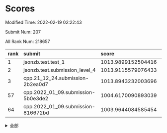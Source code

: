 # Scores

Modified Time: 2022-02-19 02:22:43

Submit Num: 207

All Rank Num: 218657

| rank |               submit               |       score        |       sigma        | pk_num |
| :--- | :--------------------------------- | :----------------- | :----------------- | :----- |
| 1    | jsonzb.test.test_1                 | 1013.9899152504416 | 0.8254569969995379 | 4220   |
| 2    | jsonzb.test.submission_level_4     | 1013.9115579076433 | 0.8134264391856394 | 4223   |
| 3    | cpp.21_12_24.submission-2b2ea0d7   | 1013.8943232003696 | 0.8332755234691174 | 4226   |
| 57   | cpp.2022_01_09.submission-5b0e3de2 | 1004.6170090893039 | 0.7178590568932127 | 4228   |
| 64   | cpp.2022_01_09.submission-816672bd | 1003.9644084585454 | 0.7147469162012992 | 4225   |


<details>
<summary>全部</summary>

| rank |                 submit                 |       score        |       sigma        | pk_num |
| :--- | :------------------------------------- | :----------------- | :----------------- | :----- |
| 1    | jsonzb.test.test_1                     | 1013.9899152504416 | 0.8254569969995379 | 4220   |
| 2    | jsonzb.test.submission_level_4         | 1013.9115579076433 | 0.8134264391856394 | 4223   |
| 3    | cpp.21_12_24.submission-2b2ea0d7       | 1013.8943232003696 | 0.8332755234691174 | 4226   |
| 4    | gobigger.level_3.submission_level_3_32 | 1011.6090417866758 | 0.7902095163808177 | 4222   |
| 5    | gobigger.level_3.submission_level_3_8  | 1011.4436254347673 | 0.8102291920893816 | 4233   |
| 6    | gobigger.level_3.submission_level_3_0  | 1011.4269974120466 | 0.772701602879286  | 4231   |
| 7    | gobigger.level_3.submission_level_3_11 | 1011.4219468499174 | 0.7575749349681691 | 4226   |
| 8    | gobigger.level_3.submission_level_3_25 | 1011.2517621625072 | 0.7928074908504034 | 4232   |
| 9    | gobigger.level_3.submission_level_3_15 | 1011.1964492963082 | 0.8112203317651909 | 4228   |
| 10   | gobigger.level_3.submission_level_3_10 | 1011.1289933683832 | 0.7742273503444908 | 4225   |
| 11   | gobigger.level_3.submission_level_3_2  | 1011.0221695134028 | 0.7745560963167042 | 4227   |
| 12   | gobigger.level_3.submission_level_3_20 | 1011.0063919059203 | 0.7453052142671194 | 4222   |
| 13   | gobigger.level_3.submission_level_3_16 | 1010.8857947662351 | 0.7661277847653916 | 4222   |
| 14   | gobigger.level_3.submission_level_3_7  | 1010.8138526686729 | 0.7872398023265788 | 4228   |
| 15   | gobigger.level_3.submission_level_3_33 | 1010.7020490668523 | 0.7896846813602297 | 4225   |
| 16   | gobigger.level_3.submission_level_3_1  | 1010.644638432525  | 0.791649740266895  | 4225   |
| 17   | gobigger.level_3.submission_level_3_34 | 1010.5613773652805 | 0.7577227655545844 | 4222   |
| 18   | gobigger.level_3.submission_level_3_26 | 1010.5510233177823 | 0.755357360420274  | 4223   |
| 19   | gobigger.level_3.submission_level_3_27 | 1010.5468913480953 | 0.768151609106925  | 4222   |
| 20   | gobigger.level_3.submission_level_3_13 | 1010.5403965219303 | 0.761139409420602  | 4228   |
| 21   | gobigger.level_3.submission_level_3_47 | 1010.4905089570024 | 0.7609202859123757 | 4224   |
| 22   | gobigger.level_3.submission_level_3_4  | 1010.3660793359664 | 0.7704216977771444 | 4226   |
| 23   | gobigger.level_3.submission_level_3_12 | 1010.335775209137  | 0.7622967045364089 | 4224   |
| 24   | gobigger.level_3.submission_level_3_29 | 1010.3147636628361 | 0.746675823615147  | 4229   |
| 25   | gobigger.level_3.submission_level_3_48 | 1010.1773468233979 | 0.7559445215487399 | 4223   |
| 26   | gobigger.level_3.submission_level_3_19 | 1010.1734352781021 | 0.7418457168556645 | 4220   |
| 27   | gobigger.level_3.submission_level_3_6  | 1010.1649731254761 | 0.7617388031635073 | 4228   |
| 28   | gobigger.level_3.submission_level_3_21 | 1010.1328288364939 | 0.7418992229699671 | 4225   |
| 29   | gobigger.level_3.submission_level_3_5  | 1010.0733502563843 | 0.7776158936963906 | 4228   |
| 30   | gobigger.level_3.submission_level_3_38 | 1010.0572280688008 | 0.7615997896814464 | 4221   |
| 31   | gobigger.level_3.submission_level_3_37 | 1010.0056625954453 | 0.7667871372743371 | 4224   |
| 32   | gobigger.level_3.submission_level_3_14 | 1010.0015279800939 | 0.7526688269156576 | 4226   |
| 33   | gobigger.level_3.submission_level_3_44 | 1009.9754836140711 | 0.7508688972710083 | 4227   |
| 34   | gobigger.level_3.submission_level_3_23 | 1009.9490118555482 | 0.7350123941724365 | 4224   |
| 35   | gobigger.level_3.submission_level_3_40 | 1009.9367847481352 | 0.7767585570725851 | 4224   |
| 36   | gobigger.level_3.submission_level_3_9  | 1009.8589921793349 | 0.7568392669616884 | 4230   |
| 37   | gobigger.level_3.submission_level_3_31 | 1009.8042653383322 | 0.7559154693895824 | 4221   |
| 38   | gobigger.level_3.submission_level_3_46 | 1009.778514284239  | 0.7353672315280945 | 4226   |
| 39   | gobigger.level_3.submission_level_3_28 | 1009.7442641398993 | 0.7596865205300515 | 4226   |
| 40   | gobigger.level_3.submission_level_3_24 | 1009.7139410974333 | 0.7517808103975532 | 4224   |
| 41   | gobigger.level_3.submission_level_3_17 | 1009.6211605324065 | 0.7700792919540642 | 4228   |
| 42   | gobigger.level_3.submission_level_3_43 | 1009.5499770569726 | 0.7702879782129463 | 4220   |
| 43   | gobigger.level_3.submission_level_3_45 | 1009.5173687193359 | 0.7429755709689778 | 4225   |
| 44   | gobigger.level_3.submission_level_3_22 | 1009.4455781447105 | 0.7594702684409369 | 4225   |
| 45   | gobigger.level_3.submission_level_3_18 | 1009.4180288208553 | 0.7531681746362117 | 4226   |
| 46   | gobigger.level_3.submission_level_3_39 | 1009.4151814630486 | 0.7535304359681059 | 4222   |
| 47   | gobigger.level_3.submission_level_3_30 | 1009.2645524153648 | 0.7646919709028395 | 4223   |
| 48   | gobigger.level_3.submission_level_3_36 | 1009.1367173750791 | 0.741249297516466  | 4223   |
| 49   | gobigger.level_3.submission_level_3_3  | 1008.8407056058514 | 0.7339695641397882 | 4231   |
| 50   | gobigger.level_3.submission_level_3_42 | 1008.6262775987492 | 0.7344347675921838 | 4228   |
| 51   | gobigger.level_3.submission_level_3_49 | 1008.5519273365358 | 0.7368710048081435 | 4223   |
| 52   | gobigger.level_3.submission_level_3_41 | 1008.4855803507916 | 0.7570867943457666 | 4221   |
| 53   | gobigger.level_3.submission_level_3_35 | 1008.3893535736772 | 0.7464814535835468 | 4221   |
| 54   | gobigger.level_1.submission_level_1_18 | 1004.8116419443536 | 0.7199749796114365 | 4224   |
| 55   | gobigger.level_1.submission_level_1_29 | 1004.7960126290827 | 0.7262439534590455 | 4223   |
| 56   | gobigger.level_1.submission_level_1_43 | 1004.7605727413929 | 0.7104532443257479 | 4220   |
| 57   | cpp.2022_01_09.submission-5b0e3de2     | 1004.6170090893039 | 0.7178590568932127 | 4228   |
| 58   | gobigger.level_1.submission_level_1_38 | 1004.5470712005869 | 0.7156421860061829 | 4226   |
| 59   | gobigger.level_1.submission_level_1_12 | 1004.4505525801343 | 0.7223890862411882 | 4225   |
| 60   | gobigger.level_1.submission_level_1_36 | 1004.3158539223706 | 0.7049821850481557 | 4222   |
| 61   | gobigger.level_1.submission_level_1_21 | 1004.1269599060291 | 0.7121267077503626 | 4220   |
| 62   | gobigger.level_1.submission_level_1_34 | 1004.1233969506301 | 0.7126921378582678 | 4226   |
| 63   | gobigger.level_1.submission_level_1_1  | 1004.1006810673017 | 0.7149480216345037 | 4220   |
| 64   | cpp.2022_01_09.submission-816672bd     | 1003.9644084585454 | 0.7147469162012992 | 4225   |
| 65   | gobigger.level_1.submission_level_1_6  | 1003.9345956678524 | 0.7179336239498921 | 4223   |
| 66   | gobigger.level_1.submission_level_1_31 | 1003.8891612851277 | 0.7274143389195449 | 4228   |
| 67   | gobigger.level_1.submission_level_1_45 | 1003.8099886412779 | 0.7074962484485531 | 4228   |
| 68   | gobigger.level_1.submission_level_1_3  | 1003.7733770890683 | 0.7080741921344536 | 4225   |
| 69   | gobigger.level_1.submission_level_1_23 | 1003.6975525677991 | 0.7230466169843006 | 4229   |
| 70   | gobigger.level_1.submission_level_1_26 | 1003.6023358945569 | 0.7088042740526175 | 4225   |
| 71   | gobigger.level_1.submission_level_1_17 | 1003.5814831206187 | 0.7213778508193781 | 4225   |
| 72   | gobigger.level_1.submission_level_1_46 | 1003.5499929931833 | 0.7171597480445236 | 4229   |
| 73   | gobigger.level_1.submission_level_1_24 | 1003.540010617767  | 0.701266825157474  | 4222   |
| 74   | gobigger.level_1.submission_level_1_28 | 1003.5364595483059 | 0.7098651363852106 | 4226   |
| 75   | gobigger.level_1.submission_level_1_13 | 1003.4492147586508 | 0.721363531359994  | 4226   |
| 76   | gobigger.level_1.submission_level_1_40 | 1003.4483255606285 | 0.7013548527453414 | 4222   |
| 77   | gobigger.level_1.submission_level_1_11 | 1003.4379545931689 | 0.7149753570851552 | 4228   |
| 78   | gobigger.level_1.submission_level_1_0  | 1003.3873490903704 | 0.7281374975657886 | 4230   |
| 79   | gobigger.level_1.submission_level_1_32 | 1003.3845968613006 | 0.715290086931578  | 4216   |
| 80   | gobigger.level_1.submission_level_1_8  | 1003.3760226936827 | 0.721719758603649  | 4221   |
| 81   | gobigger.level_1.submission_level_1_42 | 1003.3706556786955 | 0.7174418754627704 | 4224   |
| 82   | gobigger.level_1.submission_level_1_35 | 1003.3054365909496 | 0.7125450803052286 | 4230   |
| 83   | gobigger.level_1.submission_level_1_47 | 1003.3022723485858 | 0.7135122306932634 | 4224   |
| 84   | gobigger.level_1.submission_level_1_10 | 1003.2514070418648 | 0.7133029043042672 | 4227   |
| 85   | gobigger.level_1.submission_level_1_22 | 1003.2373896970095 | 0.7223086524541065 | 4226   |
| 86   | gobigger.level_1.submission_level_1_14 | 1003.2305305813459 | 0.7233612637689834 | 4224   |
| 87   | gobigger.level_1.submission_level_1_7  | 1003.2298504937069 | 0.705062119271668  | 4230   |
| 88   | gobigger.level_1.submission_level_1_5  | 1003.2063757704869 | 0.7139659982512147 | 4226   |
| 89   | gobigger.level_1.submission_level_1_27 | 1003.1693159750555 | 0.7091396739702126 | 4223   |
| 90   | gobigger.level_1.submission_level_1_20 | 1003.0753402217505 | 0.7164058824174193 | 4223   |
| 91   | gobigger.level_1.submission_level_1_2  | 1003.0463800403335 | 0.7078160431274598 | 4226   |
| 92   | gobigger.level_1.submission_level_1_44 | 1002.9362255816362 | 0.7207917190870013 | 4224   |
| 93   | gobigger.level_1.submission_level_1_25 | 1002.903552669791  | 0.720431666059903  | 4231   |
| 94   | gobigger.level_1.submission_level_1_30 | 1002.7861520520756 | 0.7085510046871389 | 4220   |
| 95   | gobigger.level_1.submission_level_1_15 | 1002.7469198974928 | 0.7155519344985753 | 4231   |
| 96   | gobigger.level_1.submission_level_1_16 | 1002.6952575957074 | 0.7216668141073344 | 4225   |
| 97   | gobigger.level_1.submission_level_1_37 | 1002.5872370283945 | 0.7330684367079131 | 4227   |
| 98   | gobigger.level_1.submission_level_1_33 | 1002.5375942927496 | 0.7219865614626543 | 4225   |
| 99   | gobigger.level_1.submission_level_1_41 | 1002.5096868336806 | 0.7067551677924532 | 4224   |
| 100  | gobigger.level_1.submission_level_1_9  | 1002.5075417092064 | 0.7131299364494236 | 4225   |
| 101  | gobigger.level_1.submission_level_1_48 | 1002.3079218070728 | 0.723224240704961  | 4229   |
| 102  | gobigger.level_1.submission_level_1_39 | 1002.2593964245916 | 0.7245087288605103 | 4226   |
| 103  | gobigger.level_1.submission_level_1_4  | 1001.9838137896037 | 0.7166640168013843 | 4229   |
| 104  | gobigger.level_1.submission_level_1_49 | 1001.4460111454562 | 0.7157719398433978 | 4225   |
| 105  | gobigger.level_1.submission_level_1_19 | 1001.4161802494804 | 0.7005270898993874 | 4225   |
| 106  | gobigger.random.submission_random_16   | 997.0046005436774  | 0.7040345112537839 | 4230   |
| 107  | gobigger.random.submission_random_32   | 996.947573189673   | 0.7058618380317325 | 4227   |
| 108  | gobigger.random.submission_random_9    | 996.9136902665891  | 0.7040726102489888 | 4230   |
| 109  | gobigger.random.submission_random_5    | 996.8215263940967  | 0.7088625433912416 | 4222   |
| 110  | gobigger.random.submission_random_35   | 996.7768181284223  | 0.7101104253765345 | 4226   |
| 111  | gobigger.random.submission_random_41   | 996.5962564470062  | 0.7148305565615565 | 4228   |
| 112  | gobigger.random.submission_random_30   | 996.5593567922406  | 0.7090258863717153 | 4228   |
| 113  | gobigger.random.submission_random_14   | 996.4736112127033  | 0.7131187649667563 | 4225   |
| 114  | gobigger.random.submission_random_38   | 996.4052459539987  | 0.7213669774181228 | 4223   |
| 115  | gobigger.random.submission_random_1    | 996.3664045878586  | 0.7084265254666824 | 4226   |
| 116  | gobigger.random.submission_random_37   | 996.2731997282507  | 0.7050849884869879 | 4226   |
| 117  | gobigger.random.submission_random_29   | 996.2523325088898  | 0.7059942986794304 | 4224   |
| 118  | gobigger.random.submission_random_12   | 996.2391482732038  | 0.7065958690487711 | 4225   |
| 119  | gobigger.random.submission_random_6    | 996.1921359630495  | 0.7036472787484639 | 4225   |
| 120  | gobigger.random.submission_random_49   | 996.1688898988253  | 0.6958453723782217 | 4226   |
| 121  | gobigger.random.submission_random_18   | 996.1548695213569  | 0.7131026411415119 | 4224   |
| 122  | gobigger.random.submission_random_40   | 996.1304489652833  | 0.7101357373233115 | 4228   |
| 123  | gobigger.random.submission_random_47   | 996.105775351928   | 0.7159456421077477 | 4227   |
| 124  | gobigger.random.submission_random_4    | 996.092139656016   | 0.7273413766854734 | 4229   |
| 125  | gobigger.random.submission_random_36   | 996.0263470013929  | 0.7020042024088912 | 4227   |
| 126  | gobigger.random.submission_random_20   | 996.0248909542948  | 0.7207965993733021 | 4222   |
| 127  | gobigger.random.submission_random_45   | 996.0009003685446  | 0.7093065200699783 | 4226   |
| 128  | gobigger.random.submission_random_25   | 995.9826230201201  | 0.7088525417729263 | 4224   |
| 129  | gobigger.random.submission_random_24   | 995.9599197545432  | 0.7113368642961015 | 4222   |
| 130  | gobigger.random.submission_random_21   | 995.9413307666757  | 0.7145531256857798 | 4228   |
| 131  | gobigger.random.submission_random_23   | 995.8998764240397  | 0.7207526887839172 | 4225   |
| 132  | gobigger.random.submission_random_39   | 995.8559145792352  | 0.73746153708839   | 4227   |
| 133  | gobigger.random.submission_random_22   | 995.8471972680121  | 0.699026857362194  | 4222   |
| 134  | gobigger.random.submission_random_27   | 995.8321475246614  | 0.7134730680323965 | 4228   |
| 135  | gobigger.random.submission_random_43   | 995.7877373663906  | 0.7193744494190478 | 4224   |
| 136  | gobigger.random.submission_random_33   | 995.7786374719889  | 0.7273952793604554 | 4226   |
| 137  | gobigger.random.submission_random_46   | 995.775296610927   | 0.7173917751030636 | 4222   |
| 138  | gobigger.random.submission_random_26   | 995.7620029718573  | 0.7197618604975992 | 4225   |
| 139  | gobigger.random.submission_random_48   | 995.725252469634   | 0.71164321625375   | 4228   |
| 140  | gobigger.random.submission_random_10   | 995.7020021111334  | 0.7139925306583641 | 4230   |
| 141  | gobigger.random.submission_random_8    | 995.6771870879941  | 0.7024187382247988 | 4229   |
| 142  | gobigger.random.submission_random_13   | 995.5895688902389  | 0.7264711142479416 | 4223   |
| 143  | gobigger.random.submission_random_28   | 995.4486902099305  | 0.7068850549997436 | 4226   |
| 144  | gobigger.random.submission_random_7    | 995.4438856264044  | 0.7192678196680541 | 4226   |
| 145  | gobigger.random.submission_random_15   | 995.2906559637405  | 0.7154260034913026 | 4221   |
| 146  | gobigger.random.submission_random_11   | 995.2880419731999  | 0.7171148121729523 | 4221   |
| 147  | gobigger.random.submission_random_44   | 995.2739366398002  | 0.7029889715159193 | 4220   |
| 148  | gobigger.random.submission_random_17   | 995.1619971268825  | 0.7276758532288309 | 4220   |
| 149  | gobigger.random.submission_random_31   | 995.1265000328465  | 0.7135949464362342 | 4232   |
| 150  | gobigger.random.submission_random_0    | 995.0989725336719  | 0.7150951592497115 | 4232   |
| 151  | gobigger.random.submission_random_2    | 995.081105315287   | 0.709219411662246  | 4224   |
| 152  | gobigger.random.submission_random_34   | 995.0580729675986  | 0.7156132557281465 | 4225   |
| 153  | gobigger.random.submission_random_42   | 995.0395703086609  | 0.7149409568692894 | 4224   |
| 154  | gobigger.random.submission_random_19   | 994.8883413416521  | 0.7119906186330338 | 4228   |
| 155  | gobigger.random.submission_random_3    | 994.7320456008744  | 0.7159996092391846 | 4226   |
| 156  | gobigger.level_2.submission_level_2_21 | 993.8767597053105  | 0.713769193563257  | 4225   |
| 157  | gobigger.level_2.submission_level_2_13 | 993.7147578627951  | 0.7167857764223734 | 4226   |
| 158  | gobigger.level_2.submission_level_2_11 | 993.6179869877578  | 0.7411878390088634 | 4230   |
| 159  | gobigger.level_2.submission_level_2_6  | 993.5528953907168  | 0.7256561808300841 | 4225   |
| 160  | gobigger.level_2.submission_level_2_10 | 993.1106682987597  | 0.748155283664625  | 4226   |
| 161  | gobigger.level_2.submission_level_2_12 | 993.0569619966092  | 0.716047226076778  | 4225   |
| 162  | gobigger.level_2.submission_level_2_19 | 992.8990365693567  | 0.7504790541357713 | 4222   |
| 163  | gobigger.level_2.submission_level_2_41 | 992.8662935344636  | 0.7609073563447242 | 4226   |
| 164  | gobigger.level_2.submission_level_2_25 | 992.6920958477256  | 0.7256403239356471 | 4226   |
| 165  | gobigger.level_2.submission_level_2_22 | 992.6777286617857  | 0.747769969903819  | 4230   |
| 166  | gobigger.level_2.submission_level_2_38 | 992.6647323668715  | 0.729113114607911  | 4216   |
| 167  | gobigger.level_2.submission_level_2_32 | 992.6043621002442  | 0.7377313685378161 | 4222   |
| 168  | gobigger.level_2.submission_level_2_17 | 992.5993574826617  | 0.7327670487045571 | 4227   |
| 169  | gobigger.level_2.submission_level_2_9  | 992.5647053147486  | 0.7445386666280963 | 4223   |
| 170  | gobigger.level_2.submission_level_2_23 | 992.554257661944   | 0.7396993174548344 | 4229   |
| 171  | gobigger.level_2.submission_level_2_42 | 992.2953932984564  | 0.7422651418327684 | 4225   |
| 172  | gobigger.level_2.submission_level_2_33 | 992.2515805230801  | 0.7480444331797079 | 4224   |
| 173  | gobigger.level_2.submission_level_2_2  | 992.1745881643091  | 0.752971636817544  | 4225   |
| 174  | gobigger.level_2.submission_level_2_3  | 992.1353711903785  | 0.7424020362296203 | 4222   |
| 175  | gobigger.level_2.submission_level_2_29 | 992.038608205877   | 0.740143008530523  | 4228   |
| 176  | gobigger.level_2.submission_level_2_28 | 991.9601109149634  | 0.756002806856781  | 4225   |
| 177  | gobigger.level_2.submission_level_2_27 | 991.869412974688   | 0.7632628361888308 | 4230   |
| 178  | gobigger.level_2.submission_level_2_40 | 991.8351572515663  | 0.7423934263708921 | 4231   |
| 179  | gobigger.level_2.submission_level_2_39 | 991.8247149319665  | 0.7510529457664765 | 4224   |
| 180  | gobigger.level_2.submission_level_2_44 | 991.8061559606377  | 0.7451570705704377 | 4227   |
| 181  | gobigger.level_2.submission_level_2_30 | 991.7393133703845  | 0.7405516599195598 | 4226   |
| 182  | gobigger.level_2.submission_level_2_49 | 991.6286697211658  | 0.7668078477327905 | 4224   |
| 183  | gobigger.level_2.submission_level_2_34 | 991.5769783359289  | 0.7613025898651885 | 4225   |
| 184  | gobigger.level_2.submission_level_2_14 | 991.4960903898344  | 0.7527520653970848 | 4223   |
| 185  | gobigger.level_2.submission_level_2_35 | 991.4704014052124  | 0.7591684699370082 | 4226   |
| 186  | gobigger.level_2.submission_level_2_18 | 991.4653351148949  | 0.7391859788601657 | 4223   |
| 187  | gobigger.level_2.submission_level_2_0  | 991.4460552848589  | 0.7578978545676691 | 4229   |
| 188  | gobigger.level_2.submission_level_2_36 | 991.4421598082571  | 0.752263092375368  | 4222   |
| 189  | gobigger.level_2.submission_level_2_48 | 991.4405768818722  | 0.7478199623155828 | 4225   |
| 190  | gobigger.level_2.submission_level_2_43 | 991.3748292688038  | 0.7460643257619989 | 4226   |
| 191  | gobigger.level_2.submission_level_2_8  | 991.3602701651103  | 0.7582308773257628 | 4224   |
| 192  | gobigger.level_2.submission_level_2_45 | 991.2193548969943  | 0.7648747688371993 | 4226   |
| 193  | gobigger.level_2.submission_level_2_7  | 991.1691702555423  | 0.7557232716326848 | 4222   |
| 194  | gobigger.level_2.submission_level_2_37 | 991.121453666108   | 0.7608252396690728 | 4221   |
| 195  | gobigger.level_2.submission_level_2_15 | 991.0671408090697  | 0.7514697891905268 | 4226   |
| 196  | gobigger.level_2.submission_level_2_31 | 991.0256347357875  | 0.7752111051874865 | 4226   |
| 197  | gobigger.level_2.submission_level_2_26 | 990.9537981352933  | 0.756501030629424  | 4225   |
| 198  | gobigger.level_2.submission_level_2_24 | 990.930106204854   | 0.7528996731647295 | 4225   |
| 199  | gobigger.level_2.submission_level_2_47 | 990.8794976209881  | 0.7458920676148129 | 4225   |
| 200  | gobigger.level_2.submission_level_2_1  | 990.8606560270118  | 0.7399346692650924 | 4224   |
| 201  | gobigger.level_2.submission_level_2_16 | 990.8582521577147  | 0.7603465125952672 | 4225   |
| 202  | gobigger.level_2.submission_level_2_20 | 990.6281159587323  | 0.7725028325943033 | 4224   |
| 203  | gobigger.level_2.submission_level_2_4  | 990.4908203817661  | 0.7764715400677483 | 4228   |
| 204  | gobigger.level_2.submission_level_2_46 | 990.4010899822354  | 0.7665925100600886 | 4224   |
| 205  | gobigger.level_2.submission_level_2_5  | 989.755444165856   | 0.755432073572193  | 4230   |
| 206  | gobigger.none.submission_none_1        | 979.0021748879315  | 1.2370341297217975 | 4226   |
| 207  | gobigger.none.submission_none_0        | 978.5556043232423  | 1.3436442543479106 | 4223   |

</details>